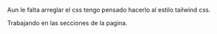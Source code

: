 Aun le falta arreglar el css tengo pensado hacerlo al estilo tailwind css.

Trabajando en las secciones de la pagina.